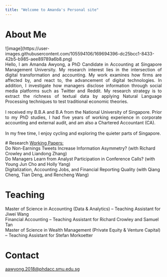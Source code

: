 ```yaml
---
title: "Welcome to Amanda's Personal site"
---
```


# About Me
<p align="justify">
![image](https://user-images.githubusercontent.com/105594106/169694396-dc25bcc1-8433-42b5-b985-aee89789a6b8.png)<br>
Hello, I am Amanda Awyong, a PhD Candidate in Accounting at Singapore Management University. My research interest lies in the intersection of digital transformation and accounting. My work examines how firms are affected by, and react to, the advancement of digital technologies. In addition, I investigate how managers disclose information through social media platforms such as Twitter and Reddit. My research strategy is to extract the richness of textual data by applying Natural Language Processing techniques to test traditional economic theories. 
<br><br>
I received my B.B.A and B.A from the National University of Singapore. Prior to my PhD studies, I had five years of working experience in corporate accounting and external audit, and am also a Chartered Accountant (CA). 
<br><br>
In my free time, I enjoy cycling and exploring the quieter parts of Singapore. 
</p>
# Research
<ins>Working Papers:</ins><br>
Do Non-Earnings Tweets Increase Information Asymmetry? (with Richard Crowley and Liandong Zhang)<br>
Do Managers Learn from Analyst Participation in Conference Calls? (with Young Jun Cho and Holly Yang)<br>
Digitalization, Accounting Jobs, and Financial Reporting Quality (with Qiang Cheng, Tian Deng, and Rencheng Wang)<br>

# Teaching
Master of Science in Accounting (Data & Analytics) – Teaching Assistant for Jiwei Wang<br>
Financial Accounting – Teaching Assistant for Richard Crowley and Samuel Tan<br>
Master of Science in Wealth Management (Private Equity & Venture Capital) – Teaching Assistant for Stefan Morkoetter<br>

# Contact
aawyong.2018@phdacc.smu.edu.sg<br>

